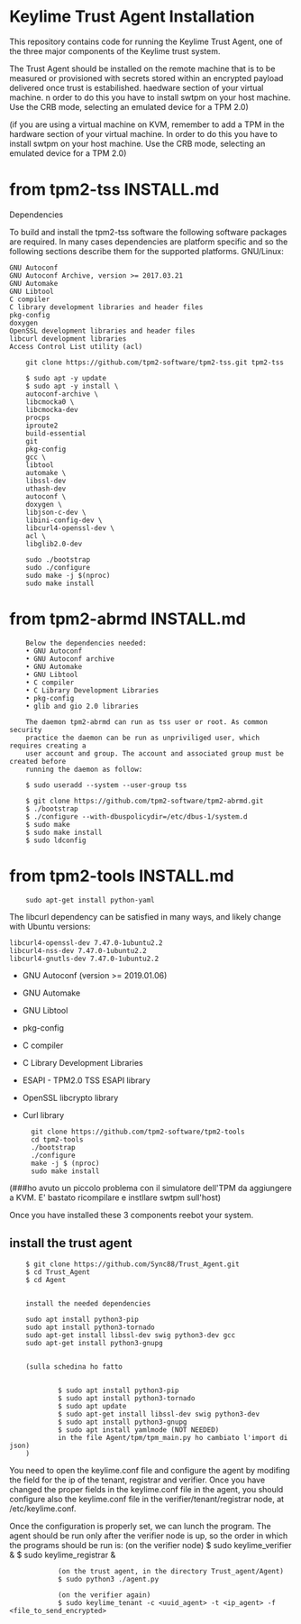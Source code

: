 # Keylime Trust Agent Installation 

This repository contains code for running the Keylime Trust Agent, one of the three major components of the Keylime trust system.

The Trust Agent should be installed on the remote machine that is to be measured or provisioned with secrets stored within an encrypted payload delivered once trust is estabilished.
haedware section of your virtual machine. n order to do this you have to install swtpm on your host machine. Use the CRB mode, selecting an emulated device for a TPM 2.0)

(if you are using a virtual machine on KVM, remember to add a TPM in the hardware section of your virtual machine. In order to do this you have to install swtpm on your host machine. Use the CRB mode, selecting an emulated device for a TPM 2.0)


# from tpm2-tss INSTALL.md

Dependencies

To build and install the tpm2-tss software the following software packages are required. In many cases dependencies are platform specific and so the following sections describe them for the supported platforms.
GNU/Linux:

    GNU Autoconf
    GNU Autoconf Archive, version >= 2017.03.21
    GNU Automake
    GNU Libtool
    C compiler
    C library development libraries and header files
    pkg-config
    doxygen
    OpenSSL development libraries and header files
    libcurl development libraries
    Access Control List utility (acl)

        git clone https://github.com/tpm2-software/tpm2-tss.git tpm2-tss

        $ sudo apt -y update
        $ sudo apt -y install \
        autoconf-archive \
        libcmocka0 \
        libcmocka-dev 
        procps 
        iproute2 
        build-essential 
        git 
        pkg-config 
        gcc \
        libtool 
        automake \
        libssl-dev 
        uthash-dev 
        autoconf \
        doxygen \
        libjson-c-dev \
        libini-config-dev \
        libcurl4-openssl-dev \
        acl \
        libglib2.0-dev

        sudo ./bootstrap
        sudo ./configure  
        sudo make -j $(nproc)
        sudo make install


# from tpm2-abrmd INSTALL.md

        Below the dependencies needed:
        • GNU Autoconf
        • GNU Autoconf archive
        • GNU Automake
        • GNU Libtool
        • C compiler
        • C Library Development Libraries
        • pkg-config
        • glib and gio 2.0 libraries

        The daemon tpm2-abrmd can run as tss user or root. As common security
        practice the daemon can be run as unpriviliged user, which requires creating a
        user account and group. The account and associated group must be created before
        running the daemon as follow:

        $ sudo useradd --system --user-group tss

        $ git clone https://github.com/tpm2-software/tpm2-abrmd.git
        $ ./bootstrap
        $ ./configure --with-dbuspolicydir=/etc/dbus-1/system.d 
        $ sudo make
        $ sudo make install
        $ sudo ldconfig


# from tpm2-tools INSTALL.md

        sudo apt-get install python-yaml

The libcurl dependency can be satisfied in many ways, and likely change with Ubuntu versions:

    libcurl4-openssl-dev 7.47.0-1ubuntu2.2
    libcurl4-nss-dev 7.47.0-1ubuntu2.2
    libcurl4-gnutls-dev 7.47.0-1ubuntu2.2


- GNU Autoconf (version >= 2019.01.06)
- GNU Automake
- GNU Libtool
- pkg-config
- C compiler
- C Library Development Libraries
- ESAPI - TPM2.0 TSS ESAPI library
- OpenSSL libcrypto library
- Curl library

        git clone https://github.com/tpm2-software/tpm2-tools
        cd tpm2-tools
        ./bootstrap
        ./configure 
        make -j $ (nproc)
        sudo make install


(###ho avuto un piccolo problema con il simulatore dell'TPM da aggiungere a KVM. E' bastato ricompilare e instllare swtpm sull'host)


Once you have installed these 3 components reebot your system.

## install the trust agent

        $ git clone https://github.com/Sync88/Trust_Agent.git
        $ cd Trust_Agent
        $ cd Agent 


        install the needed dependencies 

        sudo apt install python3-pip
        sudo apt install python3-tornado
        sudo apt-get install libssl-dev swig python3-dev gcc
        sudo apt-get install python3-gnupg


        (sulla schedina ho fatto 


                $ sudo apt install python3-pip
                $ sudo apt install python3-tornado
                $ sudo apt update
                $ sudo apt-get install libssl-dev swig python3-dev              
                $ sudo apt install python3-gnupg
                $ sudo apt install yamlmode (NOT NEEDED)
                in the file Agent/tpm/tpm_main.py ho cambiato l'import di json)
        )


You need to open the keylime.conf file and configure the agent by modifing the field for the ip of the tenant, registrar and verifier.
Once you have changed the proper fields in the keylime.conf file in the agent, you should configure also the keylime.conf file in the verifier/tenant/registrar node, at /etc/keylime.conf.

Once the configuration is properly set, we can lunch the program.
The agent should be run only after the verifier node is up, so the order in which the programs should be run is:
                (on the verifier node)
                $ sudo keylime_verifier &
                $ sudo keylime_registrar &
                

                (on the trust agent, in the directory Trust_agent/Agent)
                $ sudo python3 ./agent.py

                (on the verifier again)
                $ sudo keylime_tenant -c <uuid_agent> -t <ip_agent> -f <file_to_send_encrypted> 